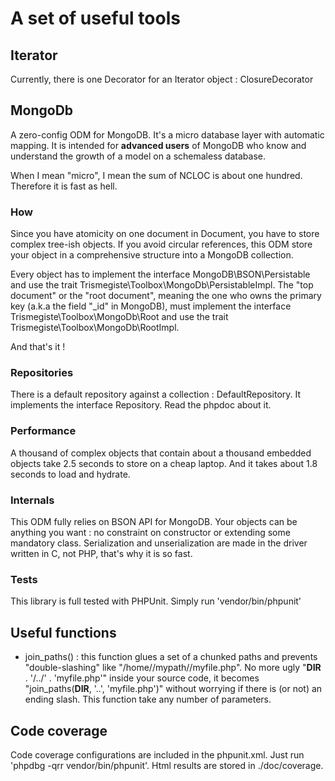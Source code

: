# A set of useful tools

## Iterator
Currently, there is one Decorator for an Iterator object : ClosureDecorator

## MongoDb
A zero-config ODM for MongoDB. It's a micro database layer with automatic mapping.
It is intended for **advanced users** of MongoDB
who know and understand the growth of a model on a schemaless database.

When I mean "micro", I mean the sum of NCLOC is about one hundred. Therefore it is fast as hell.

### How
Since you have atomicity on one document in Document, you have to store complex
tree-ish objects. If you avoid circular references, this ODM store your object
in a comprehensive structure into a MongoDB collection.

Every object has to implement the interface MongoDB\BSON\Persistable and use the trait Trismegiste\Toolbox\MongoDb\PersistableImpl.
The "top document" or the "root document", meaning the one who owns the primary key (a.k.a the field "_id" in MongoDB), must
implement the interface Trismegiste\Toolbox\MongoDb\Root and use the trait Trismegiste\Toolbox\MongoDb\RootImpl.

And that's it !

### Repositories
There is a default repository against a collection : DefaultRepository.
It implements the interface Repository. Read the phpdoc about it.

### Performance
A thousand of complex objects that contain about a thousand embedded objects take 2.5 seconds to store on a cheap laptop.
And it takes about 1.8 seconds to load and hydrate.

### Internals
This ODM fully relies on BSON API for MongoDB. Your objects can be anything you want : no constraint on constructor or extending
some mandatory class. Serialization and unserialization are made in the driver written in C, not PHP, that's why it is so fast.

### Tests
This library is full tested with PHPUnit. Simply run 'vendor/bin/phpunit'

## Useful functions

* join_paths() : this function glues a set of a chunked paths and prevents "double-slashing" like "/home//mypath//myfile.php".
No more ugly "__DIR__ . '/../' . 'myfile.php'" inside your source code, it becomes "join_paths(__DIR__, '..', 'myfile.php')" without
worrying if there is (or not) an ending slash. This function take any number of parameters.

## Code coverage
Code coverage configurations are included in the phpunit.xml.
Just run 'phpdbg -qrr vendor/bin/phpunit'. Html results are stored in ./doc/coverage.

